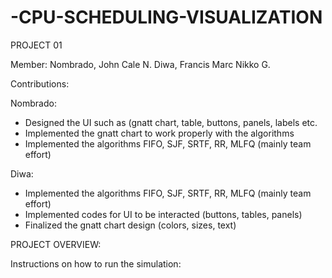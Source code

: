 # -CPU-SCHEDULING-VISUALIZATION
PROJECT 01

Member: 
Nombrado, John Cale N.
Diwa, Francis Marc Nikko G.

Contributions:

Nombrado:

- Designed the UI such as (gnatt chart, table, buttons, panels, labels etc.
- Implemented the gnatt chart to work properly with the algorithms
- Implemented the algorithms FIFO, SJF, SRTF, RR, MLFQ (mainly team effort)

Diwa:

- Implemented the algorithms FIFO, SJF, SRTF, RR, MLFQ (mainly team effort)
- Implemented codes for UI to be interacted (buttons, tables, panels)
- Finalized the gnatt chart design (colors, sizes, text)

PROJECT OVERVIEW:

Instructions on how to run the simulation:



